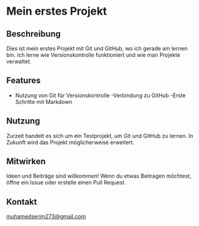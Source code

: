 # Mein erstes Projekt

## Beschreibung
Dies ist mein erstes Projekt mit Git und GitHub, wo ich gerade am lernen bin.
Ich lerne wie Versionskontrolle funktioniert und wie man Projekte verwaltet.

## Features
- Nutzung von Git für Versionskontrolle
-Verbindung zu GitHub
-Erste Schritte mit Markdown

## Nutzung
Zurzeit handelt es sich um ein Testprojekt, um Git und GitHub zu lernen.
In Zukunft wird das Projekt möglicherweise erweitert.

## Mitwirken
Ideen und Beiträge sind willkommen!
Wenn du etwas Beitragen möchtest, öffne ein Issue oder erstelle einen Pull Request.

## Kontakt
muhamedserim273@gmail.com